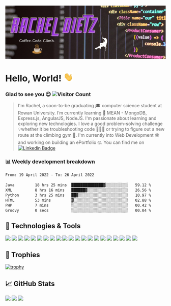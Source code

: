 ![Banner](banner.png)
# Hello, World! <img src="https://raw.githubusercontent.com/ptprashanttripathi/ptprashanttripathi/master/hi.gif" width="30px">
### Glad to see you :wink: ![Visitor Count](https://komarev.com/ghpvc/?username=racheljdietz&label=View+Count) &nbsp; 
>I'm Rachel, a soon-to-be graduating 🎓 computer science student at Rowan University. I’m currently learning 🌱 MEAN - MongoDB, Express.js, AngularJS, NodeJS. I'm passionate about learning and exploring new technologies. I love a good problem-solving challenge💡whether it be troubleshooting code 👨🏻‍💻 or trying to figure out a new route at the climbing gym 🧗. I'm currently into Web Development 🕸️ and working on building an ePortfolio 🤓. You can find me on [![Linkedin Badge](https://img.shields.io/badge/-LinkedIn-blue?style=flat-square&logo=Linkedin&logoColor=white&link=https://www.linkedin.com/in/racheljdietz/)](https://www.linkedin.com/in/racheljdietz)

### 📊 Weekly development breakdown
<!--START_SECTION:waka-->

```text
From: 19 April 2022 - To: 26 April 2022

Java         18 hrs 25 mins  ██████████████▓░░░░░░░░░░   59.12 %
XML          8 hrs 16 mins   ██████▓░░░░░░░░░░░░░░░░░░   26.56 %
Python       3 hrs 25 mins   ██▓░░░░░░░░░░░░░░░░░░░░░░   10.97 %
HTML         53 mins         ▓░░░░░░░░░░░░░░░░░░░░░░░░   02.88 %
PHP          7 mins          ░░░░░░░░░░░░░░░░░░░░░░░░░   00.42 %
Groovy       0 secs          ░░░░░░░░░░░░░░░░░░░░░░░░░   00.04 %
```

<!--END_SECTION:waka-->


## 🔧 Technologies & Tools
![](https://img.shields.io/badge/Editor-VSCode-informational?style=flat&logo=visualstudiocode&logoColor=white&color=2bbcae)
![](https://img.shields.io/badge/Editor-Eclipse-informational?style=flat&logo=eclipse&logoColor=white&color=2bbcae)
![](https://img.shields.io/badge/Code-Java-informational?style=flat&logo=Java&logoColor=white&color=2bbc8a)
![](https://img.shields.io/badge/Code-Python-informational?style=flat&logo=python&logoColor=white&color=2bbc8a)
![](https://img.shields.io/badge/Code-JavaScript-informational?style=flat&logo=javascript&logoColor=white&color=2bbc8a)
![](https://img.shields.io/badge/Code-PHP-informational?style=flat&logo=php&logoColor=white&color=2bbc8a)
![](https://img.shields.io/badge/Code-C++-informational?style=flat&logoColor=white&color=2bbc8a)
![](https://img.shields.io/badge/Code-HTML-informational?style=flat&logoColor=white&color=2bbc8a)
![](https://img.shields.io/badge/Code-CSS-informational?style=flat&logoColor=white&color=2bbc8a)
![](https://img.shields.io/badge/Code-Bootstrap-informational?style=flat&logoColor=white&color=2bbc8a)
![](https://img.shields.io/badge/Code-ExpressJS-informational?style=flat&logoColor=white&color=2bbc8a)
![](https://img.shields.io/badge/Code-NodeJS-informational?style=flat&logo=Node.js&logoColor=white&color=2bbc8a)
![](https://img.shields.io/badge/Tools-MySQL-informational?style=flat&logo=mysql&logoColor=white&color=2bbc66)
![](https://img.shields.io/badge/Tools-PostgreSQL-informational?style=flat&logo=postgresql&logoColor=white&color=2bbc66)
![](https://img.shields.io/badge/Tools-Mongo-informational?style=flat&logo=MongoDB&logoColor=white&color=2bbc66)
![](https://img.shields.io/badge/Tools-Neo4j-informational?style=flat&logo=Neo4j&logoColor=white&color=2bbc66)
![](https://img.shields.io/badge/Tools-Flask-informational?style=flat&logo=Flask&logoColor=white&color=2bbc66)
![](https://img.shields.io/badge/OS-Unbuntu-informational?style=flat&logo=CentOS&logoColor=white&color=2bbc42)
![](https://img.shields.io/badge/OS-Unix-informational?style=flat&logoColor=white&color=2bbc42)
![](https://img.shields.io/badge/OS-CentOS-informational?style=flat&logo=CentOS&logoColor=white&color=2bbc42)
![](https://img.shields.io/badge/Cloud-AWS-informational?style=flat&logo=Amazon-AWS&logoColor=white&color=2bbc42)

## 🥇 Trophies
[![trophy](https://github-profile-trophy.vercel.app/?username=racheljdietz&theme=flat&no-bg=true&no-frame=true&column=8&margin-w=15&margin-h=15&rank=SSS,SS,S,AAA,AA,A,B,C,SECRET)](https://github.com/racheljdietz/github-profile-trophy#about-rank)

## 📈 GitHub Stats
<div>
  <img src='https://github-readme-stats.vercel.app/api?username=racheljdietz&show_icons=true' height="175px"> 
  <img src='https://github-readme-stats.vercel.app/api/top-langs/?username=racheljdietz&layout=compact' height="175px">
  <img src='https://github-readme-streak-stats.herokuapp.com/?user=racheljdietz&theme=light' height="175px">
</div>
